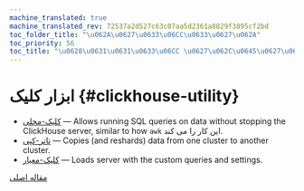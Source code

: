 ```yaml
---
machine_translated: true
machine_translated_rev: 72537a2d527c63c07aa5d2361a8829f3895cf2bd
toc_folder_title: "\u062A\u0627\u0633\u06CC\u0633\u0627\u062A"
toc_priority: 56
toc_title: "\u0628\u0631\u0631\u0633\u06CC \u0627\u062C\u0645\u0627\u0644\u06CC"
---
```


# ابزار کلیک {#clickhouse-utility}

-   [کلیک-محلی](clickhouse-local.md) — Allows running SQL queries on data without stopping the ClickHouse server, similar to how `awk` این کار را می کند.
-   [تاتر-کپی](clickhouse-copier.md) — Copies (and reshards) data from one cluster to another cluster.
-   [کلیک-معیار](clickhouse-benchmark.md) — Loads server with the custom queries and settings.

[مقاله اصلی](https://clickhouse.tech/docs/en/operations/utils/) <!--hide-->
